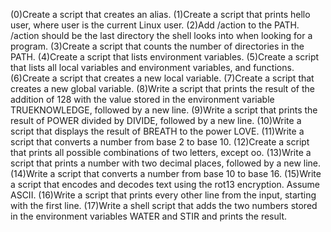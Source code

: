 (0)Create a script that creates an alias. (1)Create a script that prints hello user, where user is the current Linux user. (2)Add /action to the PATH. /action should be the last directory the shell looks into when looking for a program. (3)Create a script that counts the number of directories in the PATH. (4)Create a script that lists environment variables. (5)Create a script that lists all local variables and environment variables, and functions. (6)Create a script that creates a new local variable. (7)Create a script that creates a new global variable. (8)Write a script that prints the result of the addition of 128 with the value stored in the environment variable TRUEKNOWLEDGE, followed by a new line. (9)Write a script that prints the result of POWER divided by DIVIDE, followed by a new line. (10)Write a script that displays the result of BREATH to the power LOVE. (11)Write a script that converts a number from base 2 to base 10. (12)Create a script that prints all possible combinations of two letters, except oo. (13)Write a script that prints a number with two decimal places, followed by a new line. (14)Write a script that converts a number from base 10 to base 16. (15)Write a script that encodes and decodes text using the rot13 encryption. Assume ASCII. (16)Write a script that prints every other line from the input, starting with the first line. (17)Write a shell script that adds the two numbers stored in the environment variables WATER and STIR and prints the result.

